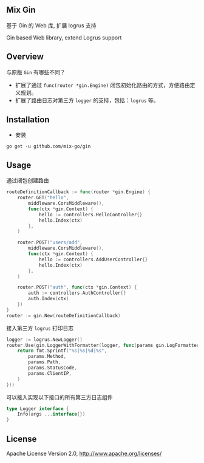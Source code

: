 ## Mix Gin

基于 Gin 的 Web 库, 扩展 logrus 支持

Gin based Web library, extend Logrus support

## Overview

与原版 `Gin` 有哪些不同？

- 扩展了通过 `func(router *gin.Engine)` 闭包初始化路由的方式，方便路由定义规划。
- 扩展了路由日志对第三方 `logger` 的支持，包括：`logrus` 等。

## Installation

- 安装

```
go get -u github.com/mix-go/gin
```

## Usage

通过闭包创建路由

```go
routeDefinitionCallback := func(router *gin.Engine) {
    router.GET("hello",
        middleware.CorsMiddleware(),
        func(ctx *gin.Context) {
            hello := controllers.HelloController{}
            hello.Index(ctx)
        },
    )

    router.POST("users/add",
        middleware.CorsMiddleware(),
        func(ctx *gin.Context) {
            hello := controllers.AddUserController{}
            hello.Index(ctx)
        },
    )

    router.POST("auth", func(ctx *gin.Context) {
        auth := controllers.AuthController{}
        auth.Index(ctx)
    })
}
router := gin.New(routeDefinitionCallback)
```

接入第三方 `logrus` 打印日志

```go
logger := logrus.NewLogger()
router.Use(gin.LoggerWithFormatter(logger, func(params gin.LogFormatterParams) string {
    return fmt.Sprintf("%s|%s|%d|%s",
        params.Method,
        params.Path,
        params.StatusCode,
        params.ClientIP,
    )
}))
```

可以接入实现以下接口的所有第三方日志组件

```go
type Logger interface {
    Info(args ...interface{})
}
```

## License

Apache License Version 2.0, http://www.apache.org/licenses/
